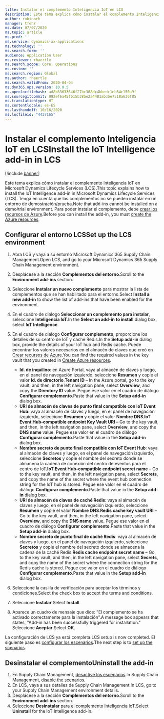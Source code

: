 ```yaml
---
title: Instalar el complemento Inteligencia IoT en LCS
description: Este tema explica cómo instalar el complemento Inteligencia IoT en Microsoft Dynamics Lifecycle Services (LCS).
author: robinarh
manager: tfehr
ms.date: 07/07/2020
ms.topic: article
ms.prod: ''
ms.service: dynamics-ax-applications
ms.technology: ''
ms.search.form: ''
audience: Application User
ms.reviewer: rhaertle
ms.search.scope: Core, Operations
ms.custom: ''
ms.search.region: Global
ms.author: rhaertle
ms.search.validFrom: 2020-04-04
ms.dyn365.ops.version: 10.0.5
ms.openlocfilehash: ad8b33633646f27bc368dc4bbedc1eb64c150a9f
ms.sourcegitcommit: 092ef6a45f515b38be2a4481abdbe7518a636f85
ms.translationtype: HT
ms.contentlocale: es-ES
ms.lasthandoff: 10/16/2020
ms.locfileid: "4437165"
---
```

# <a name="install-the-iot-intelligence-add-in-in-lcs"></a><span data-ttu-id="04c1d-103">Instalar el complemento Inteligencia IoT en LCS</span><span class="sxs-lookup"><span data-stu-id="04c1d-103">Install the IoT Intelligence add-in in LCS</span></span>

[!include [banner](../../includes/banner.md)]

<span data-ttu-id="04c1d-104">Este tema explica cómo instalar el complemento Inteligencia IoT en Microsoft Dynamics Lifecycle Services (LCS).</span><span class="sxs-lookup"><span data-stu-id="04c1d-104">This topic explains how to install the IoT Intelligence add-in in Microsoft Dynamics Lifecycle Services (LCS).</span></span> <span data-ttu-id="04c1d-105">Tenga en cuenta que los complementos no se pueden instalar en un entorno de demostración/prueba.</span><span class="sxs-lookup"><span data-stu-id="04c1d-105">Note that add-ins cannot be installed on a demo/trial environment.</span></span> <span data-ttu-id="04c1d-106">Para poder instalar el complemento, debe [crear los recursos de Azure](iot-azure-setup.md).</span><span class="sxs-lookup"><span data-stu-id="04c1d-106">Before you can install the add-in, you must [create the Azure resources](iot-azure-setup.md).</span></span>

## <a name="set-up-the-lcs-environment"></a><span data-ttu-id="04c1d-107">Configurar el entorno LCS</span><span class="sxs-lookup"><span data-stu-id="04c1d-107">Set up the LCS environment</span></span>

1. <span data-ttu-id="04c1d-108">Abra LCS y vaya a su entorno Microsoft Dynamics 365 Supply Chain Management.</span><span class="sxs-lookup"><span data-stu-id="04c1d-108">Open LCS, and go to your Microsoft Dynamics 365 Supply Chain Management environment.</span></span>
2. <span data-ttu-id="04c1d-109">Desplácese a la sección **Complementos del entorno**.</span><span class="sxs-lookup"><span data-stu-id="04c1d-109">Scroll to the **Environment add-ins** section.</span></span>
3. <span data-ttu-id="04c1d-110">Seleccione **Instalar un nuevo complemento** para mostrar la lista de complementos que se han habilitado para el entorno.</span><span class="sxs-lookup"><span data-stu-id="04c1d-110">Select **Install a new add-in** to show the list of add-ins that have been enabled for the environment.</span></span>
4. <span data-ttu-id="04c1d-111">En el cuadro de diálogo **Seleccionar un complemento para instalar**, seleccione **Inteligencia IoT**.</span><span class="sxs-lookup"><span data-stu-id="04c1d-111">In the **Select an add-in to install** dialog box, select **IoT Intelligence**.</span></span>
5. <span data-ttu-id="04c1d-112">En el cuadro de diálogo **Configurar complemento**, proporcione los detalles de su centro de IoT y caché Redis.</span><span class="sxs-lookup"><span data-stu-id="04c1d-112">In the **Setup add-in** dialog box, provide the details of your IoT hub and Redis cache.</span></span> <span data-ttu-id="04c1d-113">Puede encontrar los valores necesarios en el almacén de claves que creó en [Crear recursos de Azure](iot-azure-setup.md).</span><span class="sxs-lookup"><span data-stu-id="04c1d-113">You can find the required values in the key vault that you created in [Create Azure resources](iot-azure-setup.md).</span></span>

    + <span data-ttu-id="04c1d-114">**Id. de inquilino**: en Azure Portal, vaya al almacén de claves y luego, en el panel de navegación izquierdo, seleccione **Resumen** y copie el valor **Id. de directorio**.</span><span class="sxs-lookup"><span data-stu-id="04c1d-114">**Tenant ID** – In the Azure portal, go to the key vault, and then, in the left navigation pane, select **Overview**, and copy the **Directory ID** value.</span></span> <span data-ttu-id="04c1d-115">Pegue ese valor en el cuadro de diálogo **Configurar complemento**.</span><span class="sxs-lookup"><span data-stu-id="04c1d-115">Paste that value in the **Setup add-in** dialog box.</span></span>
    + <span data-ttu-id="04c1d-116">**URI de almacén de claves de punto final compatible con IoT Event Hub**: vaya al almacén de claves y luego, en el panel de navegación izquierdo, seleccione **Resumen** y copie el valor **Nombre DNS**.</span><span class="sxs-lookup"><span data-stu-id="04c1d-116">**IoT Event Hub-compatible endpoint Key Vault URI** – Go to the key vault, and then, in the left navigation pane, select **Overview**, and copy the **DNS name** value.</span></span> <span data-ttu-id="04c1d-117">Pegue ese valor en el cuadro de diálogo **Configurar complemento**.</span><span class="sxs-lookup"><span data-stu-id="04c1d-117">Paste that value in the **Setup add-in** dialog box.</span></span>
    + <span data-ttu-id="04c1d-118">**Nombre secreto de punto final compatible con IoT Event Hub**: vaya al almacén de claves y luego, en el panel de navegación izquierdo, seleccione **Secretos** y copie el nombre del secreto donde se almacena la cadena de conexión del centro de eventos para el centro de IoT.</span><span class="sxs-lookup"><span data-stu-id="04c1d-118">**IoT Event Hub-compatible endpoint secret name** – Go to the key vault, and then, in the left navigation pane, select **Secrets**, and copy the name of the secret where the event hub connection string for the IoT hub is stored.</span></span> <span data-ttu-id="04c1d-119">Pegue ese valor en el cuadro de diálogo **Configurar complemento**.</span><span class="sxs-lookup"><span data-stu-id="04c1d-119">Paste that value in the **Setup add-in** dialog box.</span></span>
    + <span data-ttu-id="04c1d-120">**URI de almacén de claves de caché Redis**: vaya al almacén de claves y luego, en el panel de navegación izquierdo, seleccione **Resumen** y copie el valor **Nombre DNS**.</span><span class="sxs-lookup"><span data-stu-id="04c1d-120">**Redis cache key vault URI** – Go to the key vault, and then, in the left navigation pane, select **Overview**, and copy the **DNS name** value.</span></span> <span data-ttu-id="04c1d-121">Pegue ese valor en el cuadro de diálogo **Configurar complemento**.</span><span class="sxs-lookup"><span data-stu-id="04c1d-121">Paste that value in the **Setup add-in** dialog box.</span></span>
    + <span data-ttu-id="04c1d-122">**Nombre secreto de punto final de caché Redis**: vaya al almacén de claves y luego, en el panel de navegación izquierdo, seleccione **Secretos** y copie el nombre del secreto donde se almacena la cadena de la caché Redis.</span><span class="sxs-lookup"><span data-stu-id="04c1d-122">**Redis cache endpoint secret name** – Go to the key vault, and then, in the left navigation pane, select **Secrets**, and copy the name of the secret where the connection string for the Redis cache is stored.</span></span> <span data-ttu-id="04c1d-123">Pegue ese valor en el cuadro de diálogo **Configurar complemento**.</span><span class="sxs-lookup"><span data-stu-id="04c1d-123">Paste that value in the **Setup add-in** dialog box.</span></span>

6. <span data-ttu-id="04c1d-124">Seleccione la casilla de verificación para aceptar los términos y condiciones.</span><span class="sxs-lookup"><span data-stu-id="04c1d-124">Select the check box to accept the terms and conditions.</span></span>
7. <span data-ttu-id="04c1d-125">Seleccione **Instalar**.</span><span class="sxs-lookup"><span data-stu-id="04c1d-125">Select **Install**.</span></span>
8. <span data-ttu-id="04c1d-126">Aparece un cuadro de mensaje que dice: "El complemento se ha activado correctamente para la instalación".</span><span class="sxs-lookup"><span data-stu-id="04c1d-126">A message box appears that states, "Add-in has been successfully triggered for installation."</span></span> <span data-ttu-id="04c1d-127">Seleccione **Aceptar**.</span><span class="sxs-lookup"><span data-stu-id="04c1d-127">Select **OK**.</span></span>

<span data-ttu-id="04c1d-128">La configuración de LCS ya está completa.</span><span class="sxs-lookup"><span data-stu-id="04c1d-128">LCS setup is now completed.</span></span> <span data-ttu-id="04c1d-129">El siguiente paso es [configurar los escenarios](iot-scenario-setup.md).</span><span class="sxs-lookup"><span data-stu-id="04c1d-129">The next step is to [set up the scenarios](iot-scenario-setup.md).</span></span>

## <a name="uninstall-the-add-in"></a><a id="uninstall-addin"></a><span data-ttu-id="04c1d-130">Desinstalar el complemento</span><span class="sxs-lookup"><span data-stu-id="04c1d-130">Uninstall the add-in</span></span>

1. <span data-ttu-id="04c1d-131">En Supply Chain Management, [desactive los escenarios](iot-scenario-setup.md#disable-a-scenario).</span><span class="sxs-lookup"><span data-stu-id="04c1d-131">In Supply Chain Management, [disable the scenarios](iot-scenario-setup.md#disable-a-scenario).</span></span>
2. <span data-ttu-id="04c1d-132">En LCS, vaya a sus detalles de Supply Chain Management.</span><span class="sxs-lookup"><span data-stu-id="04c1d-132">In LCS, go to your Supply Chain Management environment details.</span></span>
3. <span data-ttu-id="04c1d-133">Desplácese a la sección **Complementos del entorno**.</span><span class="sxs-lookup"><span data-stu-id="04c1d-133">Scroll to the **Environment add-ins** section.</span></span>
4. <span data-ttu-id="04c1d-134">Seleccione **Desinstalar** para el complemento Inteligencia IoT.</span><span class="sxs-lookup"><span data-stu-id="04c1d-134">Select **Uninstall** for the IoT Intelligence add-in.</span></span>
